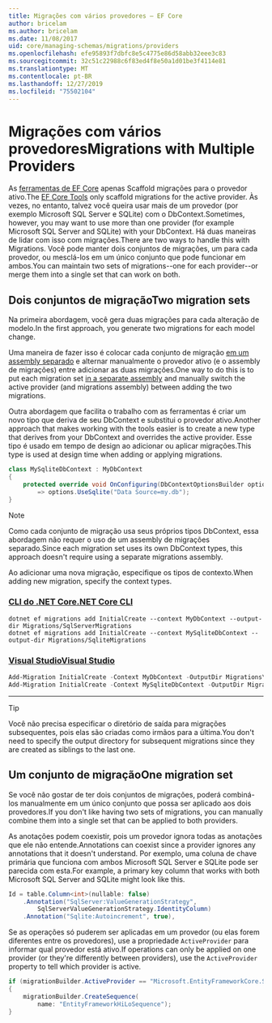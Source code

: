 ```yaml
---
title: Migrações com vários provedores – EF Core
author: bricelam
ms.author: bricelam
ms.date: 11/08/2017
uid: core/managing-schemas/migrations/providers
ms.openlocfilehash: efe95893f7dbfc8e5c4775e86d58abb32eee3c83
ms.sourcegitcommit: 32c51c22988c6f83ed4f8e50a1d01be3f4114e81
ms.translationtype: MT
ms.contentlocale: pt-BR
ms.lasthandoff: 12/27/2019
ms.locfileid: "75502104"
---
```

# <a name="migrations-with-multiple-providers"></a><span data-ttu-id="5c191-102">Migrações com vários provedores</span><span class="sxs-lookup"><span data-stu-id="5c191-102">Migrations with Multiple Providers</span></span>

<span data-ttu-id="5c191-103">As [ferramentas de EF Core][1] apenas Scaffold migrações para o provedor ativo.</span><span class="sxs-lookup"><span data-stu-id="5c191-103">The [EF Core Tools][1] only scaffold migrations for the active provider.</span></span> <span data-ttu-id="5c191-104">Às vezes, no entanto, talvez você queira usar mais de um provedor (por exemplo Microsoft SQL Server e SQLite) com o DbContext.</span><span class="sxs-lookup"><span data-stu-id="5c191-104">Sometimes, however, you may want to use more than one provider (for example Microsoft SQL Server and SQLite) with your DbContext.</span></span> <span data-ttu-id="5c191-105">Há duas maneiras de lidar com isso com migrações.</span><span class="sxs-lookup"><span data-stu-id="5c191-105">There are two ways to handle this with Migrations.</span></span> <span data-ttu-id="5c191-106">Você pode manter dois conjuntos de migrações, um para cada provedor, ou mesclá-los em um único conjunto que pode funcionar em ambos.</span><span class="sxs-lookup"><span data-stu-id="5c191-106">You can maintain two sets of migrations--one for each provider--or merge them into a single set that can work on both.</span></span>

## <a name="two-migration-sets"></a><span data-ttu-id="5c191-107">Dois conjuntos de migração</span><span class="sxs-lookup"><span data-stu-id="5c191-107">Two migration sets</span></span>

<span data-ttu-id="5c191-108">Na primeira abordagem, você gera duas migrações para cada alteração de modelo.</span><span class="sxs-lookup"><span data-stu-id="5c191-108">In the first approach, you generate two migrations for each model change.</span></span>

<span data-ttu-id="5c191-109">Uma maneira de fazer isso é colocar cada conjunto de migração [em um assembly separado][2] e alternar manualmente o provedor ativo (e o assembly de migrações) entre adicionar as duas migrações.</span><span class="sxs-lookup"><span data-stu-id="5c191-109">One way to do this is to put each migration set [in a separate assembly][2] and manually switch the active provider (and migrations assembly) between adding the two migrations.</span></span>

<span data-ttu-id="5c191-110">Outra abordagem que facilita o trabalho com as ferramentas é criar um novo tipo que deriva de seu DbContext e substitui o provedor ativo.</span><span class="sxs-lookup"><span data-stu-id="5c191-110">Another approach that makes working with the tools easier is to create a new type that derives from your DbContext and overrides the active provider.</span></span> <span data-ttu-id="5c191-111">Esse tipo é usado em tempo de design ao adicionar ou aplicar migrações.</span><span class="sxs-lookup"><span data-stu-id="5c191-111">This type is used at design time when adding or applying migrations.</span></span>

``` csharp
class MySqliteDbContext : MyDbContext
{
    protected override void OnConfiguring(DbContextOptionsBuilder options)
        => options.UseSqlite("Data Source=my.db");
}
```

> [!NOTE]
> <span data-ttu-id="5c191-112">Como cada conjunto de migração usa seus próprios tipos DbContext, essa abordagem não requer o uso de um assembly de migrações separado.</span><span class="sxs-lookup"><span data-stu-id="5c191-112">Since each migration set uses its own DbContext types, this approach doesn't require using a separate migrations assembly.</span></span>

<span data-ttu-id="5c191-113">Ao adicionar uma nova migração, especifique os tipos de contexto.</span><span class="sxs-lookup"><span data-stu-id="5c191-113">When adding new migration, specify the context types.</span></span>

### <a name="net-core-clitabdotnet-core-cli"></a>[<span data-ttu-id="5c191-114">CLI do .NET Core</span><span class="sxs-lookup"><span data-stu-id="5c191-114">.NET Core CLI</span></span>](#tab/dotnet-core-cli)

```dotnetcli
dotnet ef migrations add InitialCreate --context MyDbContext --output-dir Migrations/SqlServerMigrations
dotnet ef migrations add InitialCreate --context MySqliteDbContext --output-dir Migrations/SqliteMigrations
```

### <a name="visual-studiotabvs"></a>[<span data-ttu-id="5c191-115">Visual Studio</span><span class="sxs-lookup"><span data-stu-id="5c191-115">Visual Studio</span></span>](#tab/vs)

``` powershell
Add-Migration InitialCreate -Context MyDbContext -OutputDir Migrations\SqlServerMigrations
Add-Migration InitialCreate -Context MySqliteDbContext -OutputDir Migrations\SqliteMigrations
```

***

> [!TIP]
> <span data-ttu-id="5c191-116">Você não precisa especificar o diretório de saída para migrações subsequentes, pois elas são criadas como irmãos para a última.</span><span class="sxs-lookup"><span data-stu-id="5c191-116">You don't need to specify the output directory for subsequent migrations since they are created as siblings to the last one.</span></span>

## <a name="one-migration-set"></a><span data-ttu-id="5c191-117">Um conjunto de migração</span><span class="sxs-lookup"><span data-stu-id="5c191-117">One migration set</span></span>

<span data-ttu-id="5c191-118">Se você não gostar de ter dois conjuntos de migrações, poderá combiná-los manualmente em um único conjunto que possa ser aplicado aos dois provedores.</span><span class="sxs-lookup"><span data-stu-id="5c191-118">If you don't like having two sets of migrations, you can manually combine them into a single set that can be applied to both providers.</span></span>

<span data-ttu-id="5c191-119">As anotações podem coexistir, pois um provedor ignora todas as anotações que ele não entende.</span><span class="sxs-lookup"><span data-stu-id="5c191-119">Annotations can coexist since a provider ignores any annotations that it doesn't understand.</span></span> <span data-ttu-id="5c191-120">Por exemplo, uma coluna de chave primária que funciona com ambos Microsoft SQL Server e SQLite pode ser parecida com esta.</span><span class="sxs-lookup"><span data-stu-id="5c191-120">For example, a primary key column that works with both Microsoft SQL Server and SQLite might look like this.</span></span>

``` csharp
Id = table.Column<int>(nullable: false)
    .Annotation("SqlServer:ValueGenerationStrategy",
        SqlServerValueGenerationStrategy.IdentityColumn)
    .Annotation("Sqlite:Autoincrement", true),
```

<span data-ttu-id="5c191-121">Se as operações só puderem ser aplicadas em um provedor (ou elas forem diferentes entre os provedores), use a propriedade `ActiveProvider` para informar qual provedor está ativo.</span><span class="sxs-lookup"><span data-stu-id="5c191-121">If operations can only be applied on one provider (or they're differently between providers), use the `ActiveProvider` property to tell which provider is active.</span></span>

``` csharp
if (migrationBuilder.ActiveProvider == "Microsoft.EntityFrameworkCore.SqlServer")
{
    migrationBuilder.CreateSequence(
        name: "EntityFrameworkHiLoSequence");
}
```

  [1]: ../../miscellaneous/cli/index.md
  [2]: projects.md
